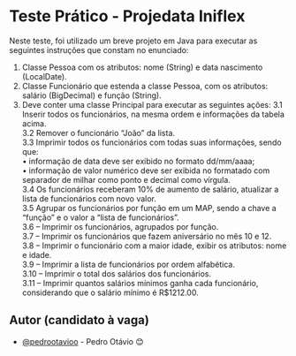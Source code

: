
# Teste Prático - Projedata Iniflex

Neste teste, foi utilizado um breve projeto em Java para executar as seguintes instruções que constam no enunciado:

1. Classe Pessoa com os atributos: nome (String) e data nascimento (LocalDate).
2. Classe Funcionário que estenda a classe Pessoa, com os atributos: salário (BigDecimal) e função (String).
3. Deve conter uma classe Principal para executar as seguintes ações:
   3.1 Inserir todos os funcionários, na mesma ordem e informações da tabela acima.  
   3.2 Remover o funcionário “João” da lista.  
   3.3 Imprimir todos os funcionários com todas suas informações, sendo que:  
   • informação de data deve ser exibido no formato dd/mm/aaaa;  
   • informação de valor numérico deve ser exibida no formatado com separador de milhar como ponto e decimal como vírgula.  
   3.4 Os funcionários receberam 10% de aumento de salário, atualizar a lista de funcionários com novo valor.  
   3.5 Agrupar os funcionários por função em um MAP, sendo a chave a “função” e o valor a “lista de funcionários”.  
   3.6 – Imprimir os funcionários, agrupados por função.  
   3.7 – Imprimir os funcionários que fazem aniversário no mês 10 e 12.  
   3.8 – Imprimir o funcionário com a maior idade, exibir os atributos: nome e idade.  
   3.9 – Imprimir a lista de funcionários por ordem alfabética.  
   3.10 – Imprimir o total dos salários dos funcionários.  
   3.11 – Imprimir quantos salários mínimos ganha cada funcionário, considerando que o salário mínimo é R$1212.00.

## Autor (candidato à vaga)

- [@pedrootavioo](https://bitbucket.org/pedrootavioo) - Pedro Otávio 😊